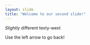 ```yaml
---
layout: slide
title: "Welcome to our second slide!"
---
```

*Slightly* different texty-wext

Use the left arrow to go back!
